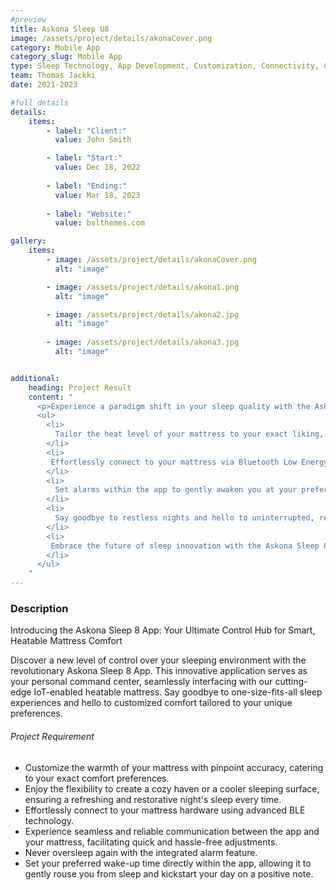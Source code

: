 ```yaml
---
#preview
title: Askona Sleep U8
image: /assets/project/details/akonaCover.png
category: Mobile App
category_slug: Mobile App
type: Sleep Technology, App Development, Customization, Connectivity, Comfort
team: Thomas Jackki
date: 2021-2023

#full details
details:
    items:
        - label: "Client:"
          value: John Smith

        - label: "Start:"
          value: Dec 18, 2022
        
        - label: "Ending:"
          value: Mar 18, 2023
        
        - label: "Website:"
          value: bslthemes.com

gallery: 
    items:
        - image: /assets/project/details/akonaCover.png
          alt: "image"

        - image: /assets/project/details/akona1.png
          alt: "image"

        - image: /assets/project/details/akona2.jpg
          alt: "image"
        
        - image: /assets/project/details/akona3.jpg
          alt: "image"


additional:
    heading: Project Result
    content: "
      <p>Experience a paradigm shift in your sleep quality with the Askona Sleep 8 App. Harnessing the latest in sleep technology, this app empowers you to take charge of your comfort and well-being like never before.</p>
      <ul>
        <li>
          Tailor the heat level of your mattress to your exact liking, ensuring a cozy and soothing sleep environment every night.
        </li>
        <li>
         Effortlessly connect to your mattress via Bluetooth Low Energy (BLE), ensuring reliable communication and hassle-free adjustments.
        </li>
        <li>
          Set alarms within the app to gently awaken you at your preferred time, starting your day on a refreshing note.
        </li>
        <li>
          Say goodbye to restless nights and hello to uninterrupted, rejuvenating sleep that leaves you feeling energized and ready to take on the day.
        </li>
        <li>
         Embrace the future of sleep innovation with the Askona Sleep 8 App, designed to optimize your sleep experience and promote overall well-being.
        </li>
      </ul>
    "
---
```


### Description

Introducing the Askona Sleep 8 App: Your Ultimate Control Hub for Smart, Heatable Mattress Comfort

Discover a new level of control over your sleeping environment with the revolutionary Askona Sleep 8 App. This innovative application serves as your personal command center, seamlessly interfacing with our cutting-edge IoT-enabled heatable mattress. Say goodbye to one-size-fits-all sleep experiences and hello to customized comfort tailored to your unique preferences.

###### Project Requirement

- Customize the warmth of your mattress with pinpoint accuracy, catering to your exact comfort preferences.
- Enjoy the flexibility to create a cozy haven or a cooler sleeping surface, ensuring a refreshing and restorative night's sleep every time.
- Effortlessly connect to your mattress hardware using advanced BLE technology.
- Experience seamless and reliable communication between the app and your mattress, facilitating quick and hassle-free adjustments.
- Never oversleep again with the integrated alarm feature.
- Set your preferred wake-up time directly within the app, allowing it to gently rouse you from sleep and kickstart your day on a positive note.
